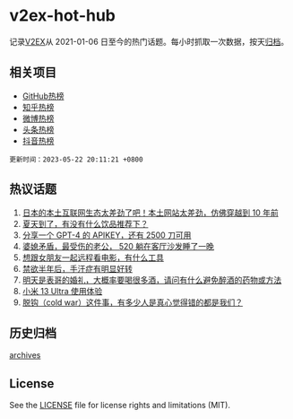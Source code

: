 # v2ex-hot-hub

 记录[V2EX](https://www.v2ex.com/)从 2021-01-06 日至今的热门话题。每小时抓取一次数据，按天[归档](archives)。
 
 ## 相关项目

- [GitHub热榜](https://github.com/snaildev/github-hot-hub)
- [知乎热榜](https://github.com/snaildev/zhihu-hot-hub)
- [微博热榜](https://github.com/snaildev/weibo-hot-hub)
- [头条热榜](https://github.com/snaildev/toutiao-hot-hub)
- [抖音热榜](https://github.com/snaildev/douyin-hot-hub)


 `更新时间：2023-05-22 20:11:21 +0800`

## 热议话题

1. [日本的本土互联网生态太差劲了吧！本土网站太差劲，仿佛穿越到 10 年前](https://www.v2ex.com/t/941787)
1. [夏天到了，有没有什么饮品推荐下？](https://www.v2ex.com/t/941827)
1. [分享一个 GPT-4 的 APIKEY，还有 2500 刀可用](https://www.v2ex.com/t/941797)
1. [婆媳矛盾，最受伤的老公， 520 躺在客厅沙发睡了一晚](https://www.v2ex.com/t/941970)
1. [想跟女朋友一起远程看电影，有什么工具](https://www.v2ex.com/t/941840)
1. [禁欲半年后，手汗症有明显好转](https://www.v2ex.com/t/941894)
1. [明天是表哥的婚礼，大概率要喝很多酒，请问有什么避免醉酒的药物或方法](https://www.v2ex.com/t/941920)
1. [小米 13 Ultra 使用体验](https://www.v2ex.com/t/941851)
1. [脱钩（cold war）这件事，有多少人是真心觉得错的都是我们？](https://www.v2ex.com/t/942003)

## 历史归档

[archives](archives)

## License

See the [LICENSE](LICENSE) file for license rights and limitations (MIT).
